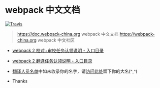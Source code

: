 # webpack 中文文档

[![Travis](https://img.shields.io/travis/webpack-china/webpack.js.org.svg)](https://travis-ci.org/webpack-china/webpack.js.org)

> https://doc.webpack-china.org webpack 中文文档
> https://webpack-china.org webpack 中文社区

- [webpack 2 校对+审校任务认领说明 - 入口目录](https://github.com/webpack-china/webpack.js.org/issues/169)

- [webpack 2 翻译任务认领说明 - 入口目录](https://github.com/webpack-china/webpack.js.org/issues/17)

- [翻译人员名单](https://doc.webpack-china.org/about/)中如未收录你的名字，请[访问此处](https://github.com/webpack-china/webpack.js.org/issues/180)留下你的大名(^_^)

- Thanks

